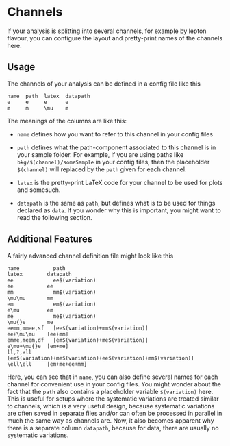 Channels
=========================

If your analysis is splitting into several channels, for example by
lepton flavour, you can configure the layout and pretty-print names of
the channels here.

Usage
--------------------

The channels of your analysis can be defined in a config file like this

    name  path  latex  datapath
    e     e     e      e
    m     m     \mu    m

The meanings of the columns are like this:

 * `name` defines how you want to refer to this channel in your config files

 * `path` defines what the path-component associated to this channel
   is in your sample folder. For example, if you are using paths like
   `bkg/$(channel)/someSample` in your config files, then the
   placeholder `$(channel)` will replaced by the `path` given for each
   channel.

 * `latex` is the pretty-print LaTeX code for your channel to be used
   for plots and somesuch.

 * `datapath` is the same as `path`, but defines what is to be used
   for things declared as `data`. If you wonder why this is important,
   you might want to read the following section.


Additional Features
--------------------

A fairly advanced channel definition file might look like this

    name           path                                                           latex        datapath
    ee             ee$(variation)                                                 ee           ee
    mm             mm$(variation)                                                 \mu\mu       mm
    em             em$(variation)                                                 e\mu         em
    me             me$(variation)                                                 \mu{}e       me
    eemm,mmee,sf   [ee$(variation)+mm$(variation)]                                ee+\mu\mu    [ee+mm]
    emme,meem,df   [em$(variation)+me$(variation)]                                e\mu+\mu{}e  [em+me]
    ll,?,all       [em$(variation)+me$(variation)+ee$(variation)+mm$(variation)]  \ell\ell     [em+me+ee+mm]

Here, you can see that in `name`, you can also define several names
for each channel for convenient use in your config files.  You might
wonder about the fact that the `path` also contains a placeholder
variable `$(variation)` here. This is useful for setups where the
systematic variations are treated similar to channels, which is a very
useful design, because systematic variations are often saved in
separate files and/or can often be processed in parallel in much the
same way as channels are. Now, it also becomes apparent why there is a
separate column `datapath`, because for data, there are usually no
systematic variations.